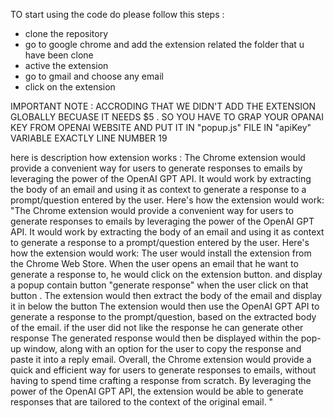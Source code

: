 TO start using the code do please follow this steps : 

- clone the repository
- go to google chrome and add the extension related the folder that u have been clone
- active the extension
- go to gmail and choose any email 
- click on the extension

IMPORTANT NOTE : ACCRODING THAT WE DIDN'T ADD THE EXTENSION GLOBALLY BECUASE IT NEEDS $5 . SO YOU HAVE TO GRAP YOUR OPANAI KEY FROM OPENAI WEBSITE AND PUT IT IN "popup.js" FILE IN "apiKey" VARIABLE EXACTLY LINE NUMBER 19


here is description  how extension works : 
The Chrome extension would provide a convenient way for users to generate responses to emails by leveraging the power of the OpenAI GPT API. It would work by extracting the body of an email and using it as context to generate a response to a prompt/question entered by the user.
Here's how the extension would work:
"The Chrome extension would provide a convenient way for users to generate responses to emails by leveraging the power of the OpenAI GPT API. It would work by extracting the body of an email and using it as context to generate a response to a prompt/question entered by the user.
Here's how the extension would work:
The user would install the extension from the Chrome Web Store.
When the user opens an email that he want to generate a response to, he would click on the extension button. and display a popup contain button "generate response"
when the user click on that button . The extension would then extract the body of the email and display it in below the button
The extension would then use the OpenAI GPT API to generate a response to the prompt/question, based on the extracted body of the email.
if the user did not like the response he can generate other response
The generated response would then be displayed within the pop-up window, along with an option for the user to copy the response and paste it into a reply email.
Overall, the Chrome extension would provide a quick and efficient way for users to generate responses to emails, without having to spend time crafting a response from scratch. By leveraging the power of the OpenAI GPT API, the extension would be able to generate responses that are tailored to the context of the original email. "


